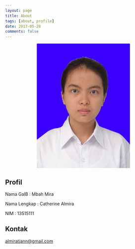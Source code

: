 ```yaml
---
layout: page
title: About
tags: [about, profile]
date: 2017-05-28
comments: false
---
```


<p align="center">
  <img src="https://github.com/calmira/Speech-Processing/blob/master/assets/img/avatar.jpg">
</p>

## Profil

Nama GaIB       : Mbah Mira

Nama Lengkap    : Catherine Almira

NIM             : 13515111

## Kontak
[almiratjann@gmail.com](mailto:almiratjann@gmail.com)
